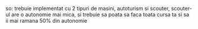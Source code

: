 so:
trebuie implementat cu 2 tipuri de masini, autoturism si scouter, scouter-ul are o autonomie mai mica, si trebuie sa poata sa faca toata cursa ta si sa ii mai ramana 50% din autonomie
